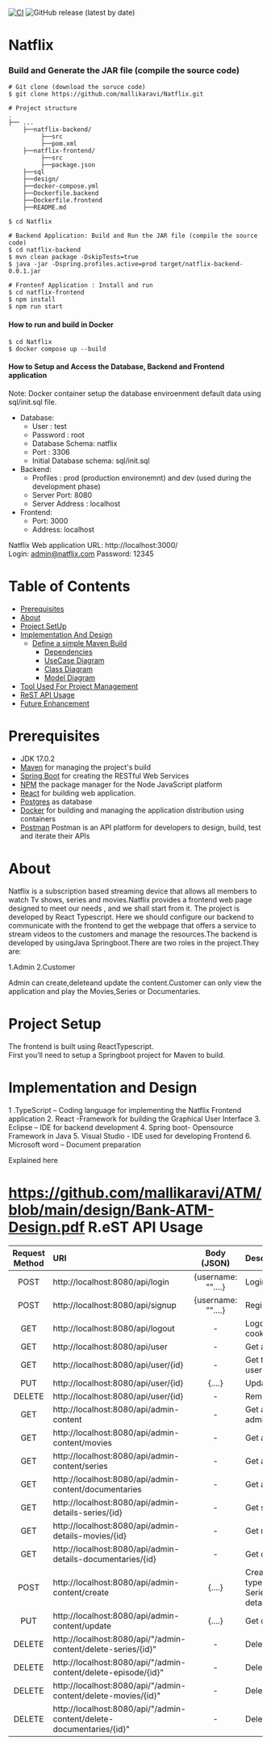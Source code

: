 [![CI](https://github.com/ekalinin/github-markdown-toc/actions/workflows/ci.yml/badge.svg?branch=master)](https://github.com/ekalinin/github-markdown-toc/actions/workflows/ci.yml)
![GitHub release (latest by date)](https://img.shields.io/github/v/release/ekalinin/github-markdown-toc)
# Natflix
### Build and Generate the JAR file (compile the source code)
```
# Git clone (download the soruce code)
$ git clone https://github.com/mallikaravi/Natflix.git

# Project structure
.
├── ...
    ├──natflix-backend/
         ├──src
         ├──pom.xml
    ├──natflix-frontend/
         ├──src
         ├──package.json
    ├──sql
    ├──design/
    ├──docker-compose.yml
    ├──Dockerfile.backend
    ├──Dockerfile.frontend
    ├──README.md

$ cd Natflix
```
```
# Backend Application: Build and Run the JAR file (compile the source code)
$ cd natflix-backend
$ mvn clean package -DskipTests=true
$ java -jar -Dspring.profiles.active=prod target/natflix-backend-0.0.1.jar

# Frontenf Application : Install and run 
$ cd natflix-frontend
$ npm install
$ npm run start
```
#### How to run and build in Docker 
```
$ cd Natflix
$ docker compose up --build
```
#### How to Setup and Access the Database, Backend and Frontend application
Note: Docker container setup the database enviroenment default data using sql/init.sql file.

- Database: 
   - User     : test
   - Password : root
   - Database Schema: natflix
   - Port : 3306
   - Initial Database schema: sql/init.sql
- Backend:
   - Profiles : prod (production environemnt) and dev (used during the development phase)
   - Server Port: 8080
   - Server Address : localhost
- Frontend:
   - Port: 3000
   - Address: localhost

Natflix Web application URL: http://localhost:3000/<br>
Login: admin@natflix.com 
Password: 12345

# Table of Contents
<!--ts-->
   * [Prerequisites](#prerequisites)
   * [About](#about)
   * [Project SetUp](#project-setup)
   * [Implementation And Design](#implementation-and-design)
      * [Define a simple Maven Build](#define-a-simple-maven-build)
        * [Dependencies](#dependencies)
        * [UseCase Diagram](#usecase-diagram)
        * [Class Diagram](#class-diagram) 
        * [Model Diagram](#model-diagram)
   *  [Tool Used For Project Management](#tool-used-for-project-management)
   *  [ReST API Usage](#rest-api-usage)
   *  [Future Enhancement](#future-enhancement)
      
<!--te-->
Prerequisites
============
* JDK 17.0.2
* [Maven](https://maven.apache.org/) for managing the project's build
* [Spring Boot](http://spring.io/projects/spring-boot) for creating the RESTful Web Services
* [NPM](https://docs.npmjs.com/about-npm) the package manager for the Node JavaScript platform
* [React](https://docs.retool.com/docs) for building web application.
* [Postgres](https://www.mysql.com/downloads/) as database
* [Docker](https://www.docker.com/) for building and managing the application distribution using containers
* [Postman](https://www.postman.com/downloads/) Postman is an API platform for developers to design, build, test and iterate their APIs

About
============
Natflix is  a subscription based streaming device that allows all members to watch Tv shows, series and movies.Natflix provides a frontend web page designed to meet our needs , and we shall start from it. The project is developed by React Typescript. Here we should configure our backend to communicate with the frontend to get the webpage that offers a service  to stream videos to the customers and manage the resources.The backend is developed by usingJava Springboot.There are two roles in the project.They are:

1.Admin
2.Customer

Admin can create,deleteand update the content.Customer can only view the application and play the Movies,Series or Documentaries.

Project Setup
============
The frontend is built using ReactTypescript.  
First you’ll need to setup a Springboot project for Maven to build. 

Implementation and Design
============
1 .TypeScript – Coding language for implementing the Natflix Frontend application
2. React -Framework for building the Graphical User Interface
3. Eclipse – IDE for backend development
4. Spring boot- Opensource Framework in Java
5. Visual Studio - IDE used for developing Frontend
6. Microsoft word – Document preparation

Explained here 

https://github.com/mallikaravi/ATM/blob/main/design/Bank-ATM-Design.pdf
R.eST API Usage
============
Request Method | URI | Body (JSON) | Description |  
:---: | :--- | :---: | :--- |
POST | http://localhost:8080/api/login | {username: ""....} | Login as a admin . | 
POST | http://localhost:8080/api/signup | {username: ""....} | Registertion| 
GET | http://localhost:8080/api/logout | - | Logout and clear the cookies. | 
GET | http://localhost:8080/api/user | - | Get all the registered users | 
GET | http://localhost:8080/api/user/{id} | - | Get the details for selected user | 
PUT | http://localhost:8080/api/user/{id} | {....}  | Update User |
DELETE | http://localhost:8080/api/user/{id} | - | Remove User |
GET | http://localhost:8080/api/admin-content | - | Get all the conetent as a admin |
GET | http://localhost:8080/api/admin-content/movies | - | Get all the movies as a admin |
GET | http://localhost:8080/api/admin-content/series | - | Get all the series as a admin |
GET | http://localhost:8080/api/admin-content/documentaries | - | Get all the movies as a admin |
GET | http://localhost:8080/api/admin-details-series/{id} | - | Get series details  |
GET | http://localhost:8080/api/admin-details-movies/{id} | - | Get movie details |
GET | http://localhost:8080/api/admin-details-documentaries/{id} | - | Get documenteries details |
POST | http://localhost:8080/api/admin-content/create | {....} | Create content based on type Series/Movie/Documentaries details |
PUT | http://localhost:8080/api/admin-content/update | {....} | Get documenteries details |
DELETE | http://localhost:8080/api/"/admin-content/delete-series/{id}" | - | Delete Series |
DELETE | http://localhost:8080/api/"/admin-content/delete-episode/{id}" | - | Delete Episode |
DELETE | http://localhost:8080/api/"/admin-content/delete-movies/{id}" | - | Delete Movie |
DELETE | http://localhost:8080/api/"/admin-content/delete-documentaries/{id}" | - | Delete Movie |
